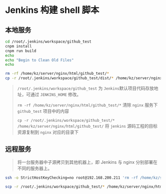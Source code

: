# Jenkins 构建 shell 脚本

## 本地服务
```bash
cd /root/.jenkins/workspace/github_test
cnpm install
cnpm run build
echo
echo "Begin to Clean Old Files"
echo

rm -rf /home/kz/server/nginx/html/github_test/*
cp -r /root/.jenkins/workspace/github_test/dist/* /home/kz/server/nginx/html/github_test/

```

> `/root/.jenkins/workspace/github_test` 为 `Jenkins`默认项目代码存放地址，可通过 `JENKINS_HOME` 修改。
> 
> `rm -rf /home/kz/server/nginx/html/github_test/*` 清除 `nginx` 服务下 `github_test` 项目中的内容
> 
> `cp -r /root/.jenkins/workspace/github_test/* /home/kz/server/nginx/html/github_test/` 将 `jenkins` 源码工程的目标资源复制到 `nginx` 对应的目录下

## 远程服务

> 将一台服务器中子源拷贝到其他机器上，即 Jenkins 与 nginx 分别部署在不同的服务器上。


```bash
ssh -o StrictHostKeyChecking=no root@192.168.200.211 'rm -rf /home/kz/server/nginx/html/github_test/*'

scp -r /root/.jenkins/workspace/github_test/* /home/kz/server/nginx/html/github_test/
```
